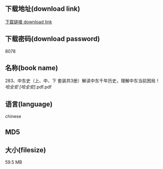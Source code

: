 ## 下载地址(download link)
[下载链接 download link](https://voluble-croquembouche-d321dc.netlify.app/?s=283%E3%80%81%E4%B8%AD%E4%B8%9C%E5%8F%B2%EF%BC%88%E4%B8%8A%E3%80%81%E4%B8%AD%E3%80%81%E4%B8%8B+%E5%A5%97%E8%A3%85%E5%85%B13%E5%86%8C%EF%BC%89%E8%A7%A3%E8%AF%BB%E4%B8%AD%E4%B8%9C%E5%8D%83%E5%B9%B4%E5%8E%86%E5%8F%B2%EF%BC%8C%E7%90%86%E8%A7%A3%E4%B8%AD%E4%B8%9C%E5%BD%93%E5%89%8D%E5%9B%B0%E5%B1%80%EF%BC%81_%E5%93%88%E5%85%A8%E5%AE%89+%5B%E5%93%88%E5%85%A8%E5%AE%89%5D_.pdf)

## 下载密码(download password)
8078

## 名称(book name)
283、中东史（上、中、下 套装共3册）解读中东千年历史，理解中东当前困局！_哈全安 [哈全安]_.pdf.pdf

## 语言(language)
chinese

## MD5


## 大小(filesize)
59.5 MB
